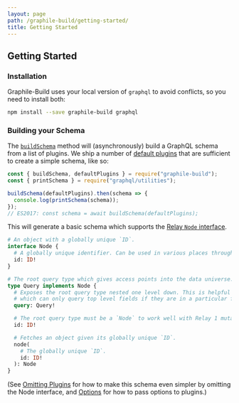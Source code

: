 ```yaml
---
layout: page
path: /graphile-build/getting-started/
title: Getting Started
---
```


## Getting Started

### Installation

Graphile-Build uses your local version of `graphql` to avoid conflicts, so you need to install both:

```bash
npm install --save graphile-build graphql
```

### Building your Schema

The [`buildSchema`](/graphile-build/schema-builder/#buildSchema) method will (asynchronously) build a GraphQL schema from a
list of plugins. We ship a number of [default
plugins](/graphile-build/default-plugins/)  that are sufficient to create a
simple schema, like so:

<!-- source: examples/empty-schema.js -->
```js
const { buildSchema, defaultPlugins } = require("graphile-build");
const { printSchema } = require("graphql/utilities");

buildSchema(defaultPlugins).then(schema => {
  console.log(printSchema(schema));
});
// ES2017: const schema = await buildSchema(defaultPlugins);
```

This will generate a basic schema which supports the [Relay `Node` interface](https://facebook.github.io/relay/docs/graphql-relay-specification.html).

```graphql
# An object with a globally unique `ID`.
interface Node {
  # A globally unique identifier. Can be used in various places throughout the system to identify this single value.
  id: ID!
}

# The root query type which gives access points into the data universe.
type Query implements Node {
  # Exposes the root query type nested one level down. This is helpful for Relay 1
  # which can only query top level fields if they are in a particular form.
  query: Query!

  # The root query type must be a `Node` to work well with Relay 1 mutations. This just resolves to `query`.
  id: ID!

  # Fetches an object given its globally unique `ID`.
  node(
    # The globally unique `ID`.
    id: ID!
  ): Node
}
```

(See [Omitting Plugins](/graphile-build/omitting-plugins/) for how to make this
schema even simpler by omitting the Node interface, and
[Options](/graphile-build/plugin-options/) for how to pass options to plugins.)
